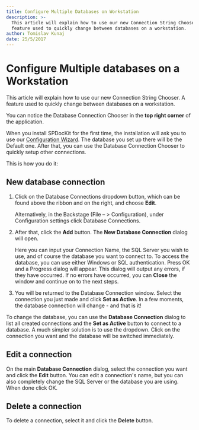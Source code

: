 ```yaml
---
title: Configure Multiple Databases on Workstation
description: >-
  This article will explain how to use our new Connection String Chooser. A
  feature used to quickly change between databases on a workstation.
author: Tomislav Kunaj
date: 25/5/2017
---
```


# Configure Multiple databases on a Workstation

This article will explain how to use our new Connection String Chooser. A feature used to quickly change between databases on a workstation.

You can notice the Database Connection Chooser in the **top right corner** of the application.

When you install SPDocKit for the first time, the installation will ask you to use our [Configuration Wizard](configure-spdockit-database.md). The database you set up there will be the Default one. After that, you can use the Database Connection Chooser to quickly setup other connections.

This is how you do it: 

## New database connection

1. Click on the Database Connections dropdown button, which can be found above the ribbon and on the right, and choose **Edit**.

   Alternatively, in the Backstage \(File – &gt; Configuration\), under Configuration settings click Database Connections.

2. After that, click the **Add** button. The **New Database Connection** dialog will open.

   Here you can input your Connection Name, the SQL Server you wish to use, and of course the database you want to connect to. To access the database, you can use either Windows or SQL authentication. Press OK and a Progress dialog will appear. This dialog will output any errors, if they have occurred. If no errors have occurred, you can **Close** the window and continue on to the next steps.

3. You will be returned to the Database Connection window. Select the connection you just made and click **Set as Active**. In a few moments, the database connection will change - and that is it!

To change the database, you can use the **Database Connection** dialog to list all created connections and the **Set as Active** button to connect to a database. A much simpler solution is to use the dropdown. Click on the connection you want and the database will be switched immediately.

## Edit a connection

On the main **Database Connection** dialog, select the connection you want and click the **Edit** button. You can edit a connection's name, but you can also completely change the SQL Server or the database you are using. When done click OK.

## Delete a connection

To delete a connection, select it and click the **Delete** button.

